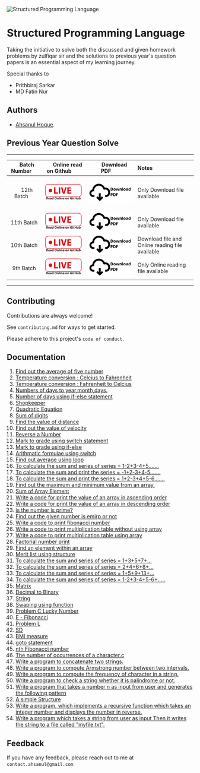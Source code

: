 
![Structured Programming Language](https://github.com/ahsanulhoqueabir/SPL/assets/113261318/92f1f147-0eda-459c-b240-8de9bdb5c112)

# Structured Programming Language

Taking the initiative to solve both the discussed and given homework problems by zulfiqar sir and the solutions to previous year's question papers is an essential aspect of my learning journey.

Special thanks to 
- Prithbiraj Sarkar
- MD Fatin Nur




## Authors

- [Ahsanul Hoque](https://www.facebook.com/MDAhsanulHoqueAbir).

## Previous Year Question Solve
---
|  &nbsp; &nbsp; Batch Number  &nbsp; &nbsp; | &nbsp; &nbsp; &nbsp;  Online read on Github &nbsp; &nbsp; &nbsp; | &nbsp; &nbsp; &nbsp;  Download PDF &nbsp; &nbsp; &nbsp; | Notes |
|:----------:|:----------:|:----------:| :----------|
| &nbsp; &nbsp; 12th Batch &nbsp; &nbsp; |&nbsp; &nbsp; &nbsp; <a href="#">  <img src="https://github.com/ahsanulhoqueabir/Resources/blob/main/Read%20online.svg" > </a> &nbsp; &nbsp; &nbsp; | &nbsp; &nbsp; &nbsp; <a href="https://drive.google.com/file/d/1jkUUCmPwhy0HxLOXj6l1_fZLToDcTFDA/view?usp=sharing"> <img src="https://github.com/ahsanulhoqueabir/Resources/blob/main/Download.svg"> </a> &nbsp; &nbsp; &nbsp; | Only Download file available |
| 11th Batch | <a href="#"> <img src="https://github.com/ahsanulhoqueabir/Resources/blob/main/Read%20online.svg"> </a>| <a href="https://drive.google.com/file/d/1jiuH-pyp0UouY4HzPYmmL7iguSgjVaCn/view?usp=sharing"><img src="https://github.com/ahsanulhoqueabir/Resources/blob/main/Download.svg"> </a> | Only Download file available |
| 10th Batch | <a href="https://github.com/ahsanulhoqueabir/SPL/blob/main/10th%20Batch.md"> <img src="https://github.com/ahsanulhoqueabir/Resources/blob/main/Read%20online.svg"> </a> | <a href="https://drive.google.com/file/d/1jiczytI758IkaSLR04sMdgfxSqiBZkZ2/view?usp=sharing" ><img src="https://github.com/ahsanulhoqueabir/Resources/blob/main/Download.svg"> </a> | Download file and Online reading file available |
| 9th Batch | <a href="https://github.com/ahsanulhoqueabir/SPL/blob/main/9th%20Batch.md"> <img src="https://github.com/ahsanulhoqueabir/Resources/blob/main/Read%20online.svg"> </a> | <a href="#" > <img src="https://github.com/ahsanulhoqueabir/Resources/blob/main/Download.svg"> </a>| Only Online reading file available |

---

<!-- <a href="https://github.com/ahsanulhoqueabir"><img src="https://github.com/ahsanulhoqueabir/Resources/blob/main/Read%20online.svg" alt="Read Online" width="130" height="80"></a> &nbsp; &nbsp; &nbsp; <a href="https://github.com/ahsanulhoqueabir"><img src="https://github.com/ahsanulhoqueabir/Resources/blob/main/Download.svg" alt="Read Online" width="130" height="80"></a> -->

## Contributing

Contributions are always welcome!

See `contributing.md` for ways to get started.

Please adhere to this project's `code of conduct`.


## Documentation

1. [Find out the average of five number](https://github.com/ahsanulhoqueabir/SPL/blob/main/1.%20Average.c)
2. [Temperature conversion : Celcius to Fahrenheit ](https://github.com/ahsanulhoqueabir/SPL/blob/main/02.1%20temperature%20conversion.c)
3. [Temperature conversion : Fahrenheit to Celcius](https://github.com/ahsanulhoqueabir/SPL/blob/main/02.2%20tempareture%20conversion.c)
4. [Numbers of days to year,month,days.](https://github.com/ahsanulhoqueabir/SPL/blob/main/03.%20Number%20of%20days.c)
5. [Number of days using if-else statement](https://github.com/ahsanulhoqueabir/SPL/blob/main/03.1%20Number%20of%20days%20using%20if-else%20loop.c)
6. [Shopkeeper](https://github.com/ahsanulhoqueabir/SPL/blob/main/04.%20Shopkeeper.c)
7. [Quadratic Equation](https://github.com/ahsanulhoqueabir/SPL/blob/main/05.%20quadratic%20equation.c)
8. [Sum of digits](https://github.com/ahsanulhoqueabir/SPL/blob/main/06.%20Sum%20of%20digits.c)
9. [Find the value of distance](https://github.com/ahsanulhoqueabir/SPL/blob/main/07.1%20Find%20the%20value%20of%20distance.c)
10. [Find out the value of velocity](https://github.com/ahsanulhoqueabir/SPL/blob/main/07.2%20Find%20out%20the%20value%20of%20v.c)
11. [Reverse a Number](https://github.com/ahsanulhoqueabir/SPL/blob/main/08.%20Reverse%20Number.c)
12. [Mark to grade using switch statement](https://github.com/ahsanulhoqueabir/SPL/blob/main/09.%20Mark%20to%20grade%20using%20switch%20statement.c)
13. [Mark to grade using if-else](https://github.com/ahsanulhoqueabir/SPL/blob/main/09.1%20Mark%20to%20grade%20using%20if-else.c)
14. [Arithmatic formulae using switch](https://github.com/ahsanulhoqueabir/SPL/blob/main/10.%20Arithmatic%20formulae%20using%20switch.c)
15. [Find out average using loop](https://github.com/ahsanulhoqueabir/SPL/blob/main/11.%20Find%20out%20average%20using%20loop.c)
16. [To calculate the sum and series of series = 1-2+3-4+5…….](https://github.com/ahsanulhoqueabir/SPL/blob/main/12.%20series%201.c)
17. [To calculate the sum and print the series = -1+2-3+4-5…….](https://github.com/ahsanulhoqueabir/SPL/blob/main/13.%20Series%202.c)
18. [To calculate the sum and print the series = 1+2-3+4+5-6…….](https://github.com/ahsanulhoqueabir/SPL/blob/main/14.%20Series%203.c)
19. [Find out the maximum and minimum value from an array.](https://github.com/ahsanulhoqueabir/SPL/blob/main/15.%20max%20and%20min%20value%20of%20an%20array.c)
20. [Sum of Array Element](https://github.com/ahsanulhoqueabir/SPL/blob/main/16.%20Sum%20of%20array%20element.c)
21. [Write a code for print the value of an array in ascending order](https://github.com/ahsanulhoqueabir/SPL/blob/main/17.%20Ascending%20order%20of%20an%20array.c)
22. [Write a code for print the value of an array in descending order](https://github.com/ahsanulhoqueabir/SPL/blob/main/18.%20descending%20order%20of%20an%20array.c)
23. [is the number is prime?](https://github.com/ahsanulhoqueabir/SPL/blob/main/19.%20Is%20the%20number%20is%20prime.c)
24. [Find out the given number is emirp or not](https://github.com/ahsanulhoqueabir/SPL/blob/main/20.%20emirp%20number.c)
25. [Write a code to print fibonacci number](https://github.com/ahsanulhoqueabir/SPL/blob/main/21.%20fibonacci%20number.c)
26. [Write a code to print multiplication table without using array](https://github.com/ahsanulhoqueabir/SPL/blob/main/22.%20Multiplication%20Table(without%20array).c)
27. [Write a code to print multiplication table using array](https://github.com/ahsanulhoqueabir/SPL/blob/main/23.%20Multiplication%20table%20using%20array.c)
28. [Factorial number print](https://github.com/ahsanulhoqueabir/SPL/blob/main/24.%20factorial.c)
29. [Find an element within an array](https://github.com/ahsanulhoqueabir/SPL/blob/main/25.%20Find%20an%20element%20within%20an%20array.c)
30. [Merit list using structure](https://github.com/ahsanulhoqueabir/SPL/blob/main/26.%20Merit%20list%20using%20structure.c)
31. [To calculate the sum and series of series = 1+3+5+7+...](https://github.com/ahsanulhoqueabir/SPL/blob/main/27.%20Series.c)
32. [To calculate the sum and series of series = 2+4+6+8+...](https://github.com/ahsanulhoqueabir/SPL/blob/main/28.%20Series.c)
33. [To calculate the sum and series of series = 1+5+9+13+...](https://github.com/ahsanulhoqueabir/SPL/blob/main/29.%20Series.c)
34. [To calculate the sum and series of series = 1-2+3-4+5-6+.....](https://github.com/ahsanulhoqueabir/SPL/blob/main/30.%20Series.c)
35. [Matrix](https://github.com/ahsanulhoqueabir/SPL/blob/main/31.%20Matrix.c)
36. [Decimal to Binary](https://github.com/ahsanulhoqueabir/SPL/blob/main/32.%20Decimal%20to%20Binary.c)
37. [String](https://github.com/ahsanulhoqueabir/SPL/blob/main/15th%20May.c)
38. [Swaping using function](https://github.com/ahsanulhoqueabir/SPL/blob/main/33.%20Swaping%20using%20function.c)
39. [Problem C Lucky Number](https://github.com/ahsanulhoqueabir/SPL/blob/main/34.%20Problem%20C%20Lucky%20Number.c)
40. [E - Fibonacci](https://github.com/ahsanulhoqueabir/SPL/blob/main/35.%20E%20-%20Fibonacci.c)
41. [Problem L](https://github.com/ahsanulhoqueabir/SPL/blob/main/36.%20Problem%20L.c)
42. [SD](https://github.com/ahsanulhoqueabir/SPL/blob/main/37.%20SD.c)
43. [BMI measure](https://github.com/ahsanulhoqueabir/SPL/blob/main/38.%20BMI%20measure.c)
44.  [goto statement](https://github.com/ahsanulhoqueabir/SPL/blob/main/39.goto.c)
45.  [nth Fibonacci number](https://github.com/ahsanulhoqueabir/SPL/blob/main/40.%20nth%20Fibonacci%20number.c)
46.  [The number of occurrences of a character.c](https://github.com/ahsanulhoqueabir/SPL/blob/main/41.%20the%20number%20of%20occurrences.c)
47.  [Write a program to concatenate two strings.](https://github.com/ahsanulhoqueabir/SPL/blob/main/42.%20Write%20a%20program%20to%20concatenate%20two%20strings..c)
48. [Write a program to compute Armstrong number between two intervals.](https://github.com/ahsanulhoqueabir/SPL/blob/main/43.%20Write%20a%20program%20to%20compute%20Armstrong%20number%20between%20two%20intervals.c)
49. [Write a program to compute the frequency of character in a string.](https://github.com/ahsanulhoqueabir/SPL/blob/main/44.%20Write%20a%20program%20to%20compute%20the%20frequency%20of%20character%20in%20a%20string.c)
50. [Write a program to check a string whether it is palindrome or not.](https://github.com/ahsanulhoqueabir/SPL/blob/main/45.%20Write%20a%20program%20to%20check%20a%20string%20whether%20it%20is%20palindrome%20or%20not.c)
51. [Write a program that takes a number n as input from user and generates the following pattern](https://github.com/ahsanulhoqueabir/SPL/blob/main/46.%20Write%20a%20program%20that%20takes%20a%20number%20n%20as%20input%20from%20user%20and%20generates%20the%20following%20pattern.c)
52. [A simple Structure](https://github.com/ahsanulhoqueabir/SPL/blob/main/47.%20A%20simple%20Structure.c)
53. [Write a program, which implements a recursive function which takes an integer number and displays the number in reverse.](https://github.com/ahsanulhoqueabir/SPL/blob/main/48.%20Write%20a%20program%2C%20which%20implements%20a%20recursive%20function%20which%20takes%20an%20integer%20number%20and%20displays%20the%20number%20in%20reverse.c)
54. [Write a program which takes a string from user as input Then it writes the string to a file called "myfile.txt".](https://github.com/ahsanulhoqueabir/SPL/blob/main/49.%20Write%20a%20program%20which%20takes%20a%20string%20from%20user%20as%20input%20Then%20it%20writes%20the%20string%20to%20a%20file%20called%20%22myfile.txt%22.c)




## Feedback

If you have any feedback, please reach out to me at `contact.ahsanul@gmail.com`

